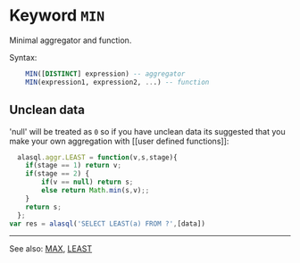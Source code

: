 # Keyword `MIN`

Minimal aggregator and function.

Syntax:
```sql
    MIN([DISTINCT] expression) -- aggregator
    MIN(expression1, expression2, ...) -- function
```

## Unclean data

'null' will be treated as `0` so if you have unclean data its suggested that you make your own aggregation with [[user defined functions]]:

```js
  alasql.aggr.LEAST = function(v,s,stage){
    if(stage == 1) return v;
    if(stage == 2) {
        if(v == null) return s;
        else return Math.min(s,v);;
    }
    return s; 
  };
var res = alasql('SELECT LEAST(a) FROM ?',[data])
```


----
See also: [MAX](Max), [LEAST](Least)

